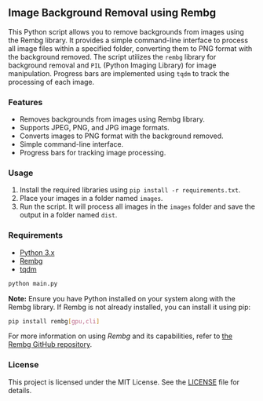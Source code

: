 ## Image Background Removal using Rembg

This Python script allows you to remove backgrounds from images using the Rembg library. It provides a simple command-line interface to process all image files within a specified folder, converting them to PNG format with the background removed. The script utilizes the `rembg` library for background removal and `PIL` (Python Imaging Library) for image manipulation. Progress bars are implemented using `tqdm` to track the processing of each image.

### Features

- Removes backgrounds from images using Rembg library.
- Supports JPEG, PNG, and JPG image formats.
- Converts images to PNG format with the background removed.
- Simple command-line interface.
- Progress bars for tracking image processing.

### Usage

1. Install the required libraries using `pip install -r requirements.txt`.
2. Place your images in a folder named `images`.
3. Run the script. It will process all images in the `images` folder and save the output in a folder named `dist`.

### Requirements

- [Python 3.x](https://www.python.org/downloads/)
- [Rembg](https://github.com/danielgatis/rembg)
- [tqdm](https://github.com/tqdm/tqdm)

```bash
python main.py
```

**Note:** Ensure you have Python installed on your system along with the Rembg library. If Rembg is not already installed, you can install it using pip:

```bash
pip install rembg[gpu,cli]
```

For more information on using *Rembg* and its capabilities, refer to [the Rembg GitHub repository](https://github.com/danielgatis/rembg?tab=readme-ov-file#rembg).

### License
This project is licensed under the MIT License. See the [LICENSE](LICENSE) file for details.
